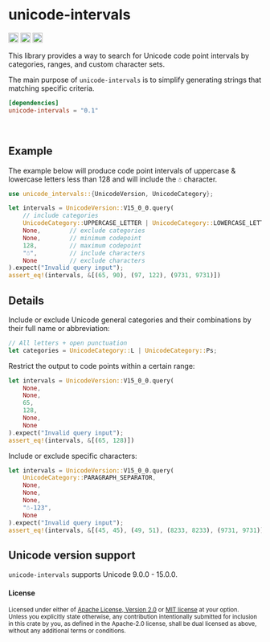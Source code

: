 unicode-intervals
=================

[<img alt="github" src="https://img.shields.io/badge/github-8da0cb?style=flat-square&labelColor=555555&logo=github" height="20">](https://github.com/Stranger6667/unicode-intervals)
[<img alt="crates.io" src="https://img.shields.io/crates/v/unicode-intervals.svg?style=flat-square&color=fc8d62&logo=rust" height="20">](https://crates.io/crates/unicode-intervals)
[<img alt="docs.rs" src="https://img.shields.io/badge/docs.rs-unicode-intervals-66c2a5?style=flat-square&labelColor=555555&logo=docs.rs" height="20">](https://docs.rs/unicode-intervals)

This library provides a way to search for Unicode code point intervals by categories, ranges, and custom character sets.

The main purpose of `unicode-intervals` is to simplify generating strings that matching specific criteria.

```toml
[dependencies]
unicode-intervals = "0.1"
```

<br>

## Example

The example below will produce code point intervals of uppercase & lowercase letters less than 128 and will include the `☃` character.

```rust
use unicode_intervals::{UnicodeVersion, UnicodeCategory};

let intervals = UnicodeVersion::V15_0_0.query(
    // include categories
    UnicodeCategory::UPPERCASE_LETTER | UnicodeCategory::LOWERCASE_LETTER,
    None,        // exclude categories
    None,        // minimum codepoint
    128,         // maximum codepoint
    "☃",         // include characters
    None         // exclude characters
).expect("Invalid query input");
assert_eq!(intervals, &[(65, 90), (97, 122), (9731, 9731)])
```

## Details

Include or exclude Unicode general categories and their combinations by their full name or abbreviation:

```rust
// All letters + open punctuation
let categories = UnicodeCategory::L | UnicodeCategory::Ps;
```

Restrict the output to code points within a certain range:

```rust
let intervals = UnicodeVersion::V15_0_0.query(
    None,
    None,
    65,
    128,
    None,
    None
).expect("Invalid query input");
assert_eq!(intervals, &[(65, 128)])
```

Include or exclude specific characters:

```rust
let intervals = UnicodeVersion::V15_0_0.query(
    UnicodeCategory::PARAGRAPH_SEPARATOR,
    None,
    None,
    None,
    "☃-123",
    None
).expect("Invalid query input");
assert_eq!(intervals, &[(45, 45), (49, 51), (8233, 8233), (9731, 9731)])
```

## Unicode version support

`unicode-intervals` supports Unicode 9.0.0 - 15.0.0.

#### License

<sup>
Licensed under either of <a href="LICENSE-APACHE">Apache License, Version
2.0</a> or <a href="LICENSE-MIT">MIT license</a> at your option.
</sup>

<br>

<sub>
Unless you explicitly state otherwise, any contribution intentionally submitted
for inclusion in this crate by you, as defined in the Apache-2.0 license, shall
be dual licensed as above, without any additional terms or conditions.
</sub>

